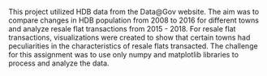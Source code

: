 This project utilized HDB data from the Data@Gov website. The aim was to compare changes in HDB population from 2008 to 2016 for different towns and analyze resale flat transactions from 2015 - 2018. For resale flat transactions, visualizations were created to show that certain towns had peculiarities in the characteristics of resale flats transacted. The challenge for this assignment was to use only numpy and matplotlib libraries to process and analyze the data.

